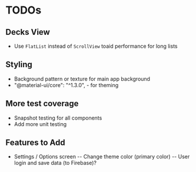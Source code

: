 # TODOs

## Decks View

- Use `FlatList` instead of `ScrollView` toaid performance for long lists

## Styling

- Background pattern or texture for main app background
- "@material-ui/core": "^1.3.0", - for theming

## More test coverage

- Snapshot testing for all components
- Add more unit testing

## Features to Add

- Settings / Options screen
  -- Change theme color (primary color)
  -- User login and save data (to Firebase)?
